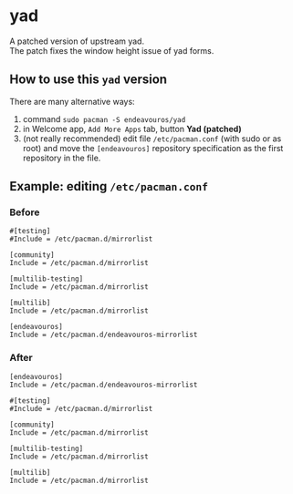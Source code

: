 # yad

A patched version of upstream yad.<br>
The patch fixes the window height issue of yad forms.

## How to use this `yad` version

There are many alternative ways:
1. command `sudo pacman -S endeavouros/yad`
2. in Welcome app, `Add More Apps` tab, button **Yad (patched)**
3. (not really recommended) edit file `/etc/pacman.conf` (with sudo or as root) and move the `[endeavouros]` repository specification as the first repository in the file.

## Example: editing `/etc/pacman.conf`

### Before
```
#[testing]
#Include = /etc/pacman.d/mirrorlist

[community]
Include = /etc/pacman.d/mirrorlist

[multilib-testing]
Include = /etc/pacman.d/mirrorlist

[multilib]
Include = /etc/pacman.d/mirrorlist

[endeavouros]
Include = /etc/pacman.d/endeavouros-mirrorlist
```

### After
```
[endeavouros]
Include = /etc/pacman.d/endeavouros-mirrorlist

#[testing]
#Include = /etc/pacman.d/mirrorlist

[community]
Include = /etc/pacman.d/mirrorlist

[multilib-testing]
Include = /etc/pacman.d/mirrorlist

[multilib]
Include = /etc/pacman.d/mirrorlist
```
